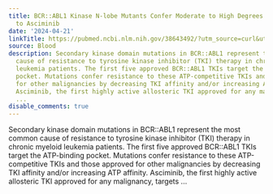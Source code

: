 ```yaml
---
title: BCR::ABL1 Kinase N-lobe Mutants Confer Moderate to High Degrees of Resistance
  to Asciminib
date: '2024-04-21'
linkTitle: https://pubmed.ncbi.nlm.nih.gov/38643492/?utm_source=curl&utm_medium=rss&utm_campaign=journals&utm_content=7603509&fc=None&ff=20240422180751&v=2.18.0.post9+e462414
source: Blood
description: Secondary kinase domain mutations in BCR::ABL1 represent the most common
  cause of resistance to tyrosine kinase inhibitor (TKI) therapy in chronic myeloid
  leukemia patients. The first five approved BCR::ABL1 TKIs target the ATP-binding
  pocket. Mutations confer resistance to these ATP-competitive TKIs and those approved
  for other malignancies by decreasing TKI affinity and/or increasing ATP affinity.
  Asciminib, the first highly active allosteric TKI approved for any malignancy, targets
  ...
disable_comments: true
---
```

Secondary kinase domain mutations in BCR::ABL1 represent the most common cause of resistance to tyrosine kinase inhibitor (TKI) therapy in chronic myeloid leukemia patients. The first five approved BCR::ABL1 TKIs target the ATP-binding pocket. Mutations confer resistance to these ATP-competitive TKIs and those approved for other malignancies by decreasing TKI affinity and/or increasing ATP affinity. Asciminib, the first highly active allosteric TKI approved for any malignancy, targets ...